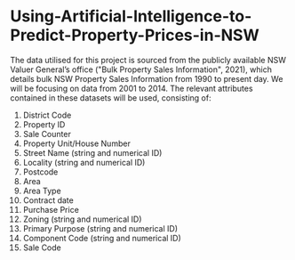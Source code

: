 # Using-Artificial-Intelligence-to-Predict-Property-Prices-in-NSW
The data utilised for this project is sourced from the publicly available NSW Valuer General’s office ("Bulk Property Sales Information", 2021), which details bulk NSW Property Sales Information from 1990 to present day. We will be focusing on data from 2001 to 2014. The relevant attributes contained in these datasets will be used, consisting of:
1. District Code
2. Property ID
3. Sale Counter
4. Property Unit/House Number
5. Street Name (string and numerical ID)
6. Locality (string and numerical ID)
7. Postcode
8. Area
9. Area Type
10. Contract date
11. Purchase Price
12. Zoning (string and numerical ID)
13. Primary Purpose (string and numerical ID)
14. Component Code (string and numerical ID)
15. Sale Code
